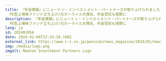 ```yaml
---
title: 『年金情報』にニュートン・インベストメント・パートナーズが取り上げられました – [運用会社]
  PE型上場株ファンド立ち上げ/元カーライル大塚氏、年金受託も視野に
description: 『年金情報』にニュートン・インベストメント・パートナーズが取り上げられました – [運用会社]
  PE型上場株ファンド立ち上げ/元カーライル大塚氏、年金受託も視野に
lang: ja
id: 20240105A
date: 2024-01-04T22:24:28.198Z
external_link: https://www.r-i.co.jp/pension/news_magazine/2024/01/news_magazine_20240105_27_28.html
img: /media/logo.png
imgalt: Newton Investment Partners Logo
---
```

